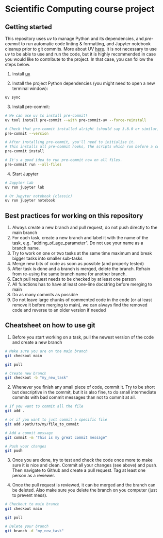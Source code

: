 # Scientific Computing course project

## Getting started

This repository uses _uv_ to manage Python and its dependencies, and _pre-commit_ to run
automatic code linting & formatting, and Jupyter notebook cleanup prior to git commits. More about UV [here](https://docs.astral.sh/uv/guides/projects/). It is not necessary to use _uv_ to be able to use and run the code, but it is highly recommended in case you would like to contribute to the project. In that case, you can follow the steps below.

1. Install [uv](https://github.com/astral-sh/uv)

2. Install the project Python dependencies (you might need to open a new terminal window):

```zsh
uv sync
```

3. Install pre-commit:

```zsh
# We can use uv to install pre-commit!
uv tool install pre-commit --with pre-commit-uv --force-reinstall

# Check that pre-commit installed alright (should say 3.8.0 or similar)
pre-commit --version

# After installing pre-commit, you'll need to initialise it.
# This installs all pre-commit hooks, the scripts which run before a commit.
pre-commit install

# It's a good idea to run pre-commit now on all files.
pre-commit run --all-files
```

4. Start Jupyter

```zsh
# Jupyter lab
uv run jupyter lab

# Or Jupyter notebook (classic)
uv run jupyter notebook
```

## Best practices for working on this repository

1. Always create a new branch and pull request, do not push directly to the main branch
2. For each task, create a new branch and label it with the name of the task, e.g. "adding_of_age_parameter". Do not use your name as a branch name.
3. Try to work on one or two tasks at the same time maximum and break bigger tasks into smaller sub-tasks
4. Merge new bits of code as soon as possible (and properly tested)
5. After task is done and a branch is merged, delete the branch. Refrain from re-using the same branch name for another branch.
6. Each pull request needs to be checked by at least one person
7. All functions has to have at least one-line docstring before merging to main
8. Do as many commits as possible
9. Do not leave large chunks of commented code in the code (or at least remove it before merging to main), we can always find the removed code and reverse to an older version if needed

## Cheatsheet on how to use git

1. Before you start working on a task, pull the newest version of the code and create a new branch

```zsh
# Make sure you are on the main branch
git checkout main

git pull

# Create new branch
git checkout -b "my_new_task"
```

2. Whenever you finish any small piece of code, commit it. Try to be short but descriptive in the commit, but it is also fine, to do small intermediate commits with bad commit messages than not to commit at all.

```zsh
# If you want to commit all the file
git add .

# or if you want to just commit a specific file
git add /path/to/my/file_to_commit

# Add a commit message
git commit -m "This is my great commit message"

# Push your changes
git push
```

3. Once you are done, try to test and check the code once more to make sure it is nice and clean. Commit all your changes (see above) and push. Then navigate to Github and create a pull request. Tag at least one person as a reviewer.

4. Once the pull request is reviewed, it can be merged and the branch can be deleted. Also make sure you delete the branch on you computer (just to prevent mess).


```zsh
# Checkout to main branch
git checkout main

git pull

# Delete your branch
git branch -d "my_new_task"
```
